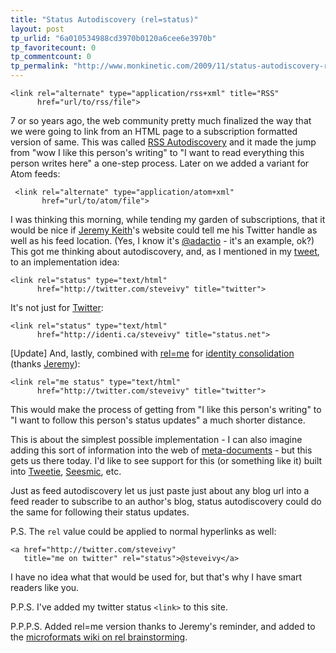 ```yaml
---
title: "Status Autodiscovery (rel=status)"
layout: post
tp_urlid: "6a010534988cd3970b0120a6cee6e3970b"
tp_favoritecount: 0
tp_commentcount: 0
tp_permalink: "http://www.monkinetic.com/2009/11/status-autodiscovery-relstatus.html"
---
```

    <link rel="alternate" type="application/rss+xml" title="RSS" 
          href="url/to/rss/file">

7 or so years ago, the web community pretty much finalized the way that we were going to link from an HTML page to a subscription formatted version of same. This was called [RSS Autodiscovery](http://diveintomark.org/archives/2002/06/02/important_change_to_the_link_tag) and it made the jump from "wow I like this person's writing" to "I want to read everything this person writes here" a one-step process. Later on we added a variant for Atom feeds:

     <link rel="alternate" type="application/atom+xml" 
           href="url/to/atom/file">

I was thinking this morning, while tending my garden of subscriptions, that it would be nice if [Jeremy Keith](http://adactio.com/journal)'s website could tell me his Twitter handle as well as his feed location. (Yes, I know it's [@adactio](http://twitter.com/adactio) - it's an example, ok?) This got me thinking about autodiscovery, and, as I mentioned in my [tweet](http://twitter.com/steveivy/status/6007756225), to an implementation idea:

    <link rel="status" type="text/html" 
          href="http://twitter.com/steveivy" title="twitter">

It's not just for [Twitter](http://twitter.com):

    <link rel="status" type="text/html"
          href="http://identi.ca/steveivy" title="status.net">

[Update] And, lastly, combined with [rel=me](http://microformats.org/wiki/rel-me) for [identity consolidation](http://microformats.org/wiki/identity-consolidation) (thanks [Jeremy](http://adactio.com/journal)):

    <link rel="me status" type="text/html" 
          href="http://twitter.com/steveivy" title="twitter">

This would make the process of getting from "I like this person's writing" to "I want to follow this person's status updates" a much shorter distance.

This is about the simplest possible implementation - I can also imagine adding this sort of information into the web of [meta-documents](http://hueniverse.com/2009/03/conceptual-outline-for-xrd-based-openid-discovery/) - but this gets us there today. I'd like to see support for this (or something like it) built into [Tweetie](http://www.atebits.com/tweetie-mac/), [Seesmic](http://seesmic.com/), etc. 

Just as feed autodiscovery let us just paste just about any blog url into a feed reader to subscribe to an author's blog, status autodiscovery could do the same for following their status updates.

P.S. The `rel` value could be applied to normal hyperlinks as well:

    <a href="http://twitter.com/steveivy" 
       title="me on twitter" rel="status">@steveivy</a>

I have no idea what that would be used for, but that's why I have smart readers like you.

P.P.S. I've added my twitter status `<link>` to this site.

P.P.P.S. Added rel=me version thanks to Jeremy's reminder, and added to the [microformats wiki on rel brainstorming](http://microformats.org/wiki/existing-rel-values#brainstorming).
